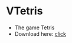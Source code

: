# VTetris
- The game Tetris
- Download here: [click](https://github.com/VennDev/VTetris/releases/tag/1.0)
